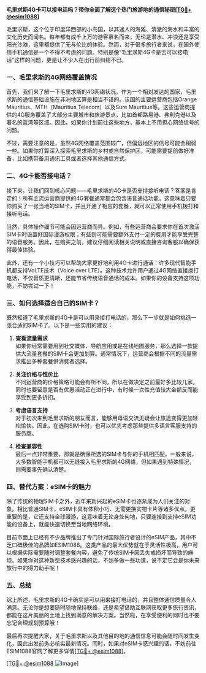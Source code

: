**毛里求斯4G卡可以接电话吗？带你全面了解这个热门旅游地的通信秘密[[TG💪+ @esim1088](https://t.me/s/esim1088)]**

毛里求斯，这个位于印度洋西部的小岛国，以其迷人的海滩、清澈的海水和丰富的文化历史而闻名。每年都有成千上万的游客慕名而来，无论是潜水、冲浪还是享受阳光沙滩，这里都提供了无与伦比的体验。然而，对于很多旅行者来说，在国外使用手机通信是一个不得不考虑的问题。特别是像“毛里求斯4G卡是否可以接电话”这样的问题，更是让不少人在出行前纠结不已。

### 一、毛里求斯的4G网络覆盖情况

首先，我们来了解一下毛里求斯的4G网络状况。作为一个相对发达的国家，毛里求斯的通信基础设施在非洲地区算是相当不错的。该国的主要运营商包括Orange Mauritius、MTH（Mauritius Telecom）以及Sure Mauritius等。这些运营商提供的4G服务覆盖了大部分主要城市和旅游景点，比如首都路易港、弗利克港以及著名的蓝湾等区域。因此，如果你计划前往这些地方，基本上不用担心网络信号的问题。

不过，需要注意的是，虽然4G网络覆盖范围较广，但偏远地区的信号可能会稍弱一些。如果你打算深入探索毛里求斯的乡村或自然保护区，可能需要提前做好准备，比如携带备用通讯工具或者选择其他通信方式。

### 二、4G卡能否接电话？

接下来，让我们回到核心问题——毛里求斯的4G卡是否支持接听电话？答案是肯定的！所有主流运营商提供的4G套餐通常都会包含语音通话功能。这意味着只要你购买了一张当地的SIM卡，并且开通了相应的套餐，就可以正常使用手机拨打和接听电话。

当然，具体操作细节可能会因运营商而异。例如，有些运营商会要求你在首次激活SIM卡时设置好国际漫游权限；有些则可能需要额外支付一定的费用才能享受完整的语音服务。因此，在购买之前，建议仔细阅读相关说明或直接咨询客服以确保获得最佳体验。

此外，还有一个小技巧可以帮助大家更好地利用4G卡进行通话：许多现代智能手机都支持VoLTE技术（Voice over LTE）。这种技术允许用户通过4G网络直接拨打电话，不仅音质更清晰，还能节省传统语音通话的成本。如果你的设备支持这项功能，不妨尝试一下！

### 三、如何选择适合自己的SIM卡？

既然知道了毛里求斯的4G卡是可以用来接打电话的，那么下一步就是如何挑选一张合适的SIM卡了。以下是一些实用的建议：

1. **查看流量需求**  
   如果你经常需要用到社交媒体、导航应用或是在线地图服务，那么选择一款提供大流量套餐的SIM卡会更加划算。通常情况下，运营商会根据不同的流量需求推出多种套餐供消费者选择。

2. **关注价格与性价比**  
   不同运营商的价格策略可能会有所不同，所以在做决定之前最好多比较几家。同时也要留意是否有优惠活动正在进行中，有时候一次性充值较大金额反而能享受到更多折扣。

3. **考虑语言支持**  
   对于初次来到毛里求斯的朋友而言，能够用母语交流无疑会让旅途变得更加轻松愉快。因此，在选购SIM卡时，也可以优先考虑那些提供多语言客服支持的服务商。

4. **检查兼容性**  
   最后一点非常重要，那就是确保所选的SIM卡与你的手机相匹配。一般来说，大多数智能手机都可以无缝接入毛里求斯的4G网络，但如果遇到特殊情况，则需要事先确认清楚。

### 四、替代方案：eSIM卡的魅力

除了传统的物理SIM卡之外，近年来新兴起的eSIM卡也逐渐成为人们关注的对象。相比普通SIM卡，eSIM卡具有体积小巧、无需更换实物卡片等诸多优点。更重要的是，它还支持全球漫游，这意味着无论身处何地，只要连接到支持eSIM功能的设备上，就能快速切换至当地网络环境。

目前市面上已经有不少品牌推出了专门针对国际旅行者设计的eSIM产品，其中不乏口碑极佳的品牌如ESIM1088。这类产品的最大优势就在于灵活性极高，用户可以根据实际需要随时调整套餐内容，避免了传统SIM卡因丢失或损坏而导致的麻烦。如果你对这种新型技术感兴趣的话，不妨多做一些功课，说不定它会是你未来旅行中的得力助手呢！

### 五、总结

综上所述，毛里求斯的4G卡确实是可以用来接打电话的，并且整体通信质量令人满意。无论你是想要随时随地保持联络，还是希望借助互联网获取更多旅行资讯，都能在这片美丽的土地上找到满意的解决方案。当然啦，在享受便利的同时也不要忘记合理规划预算哦！

最后再次提醒大家，关于毛里求斯以及其他目的地的通信信息可能会随时间发生变化，因此出发前务必核实最新情况。同时，如果对eSIM卡感兴趣的话，不妨前往ESIM1088官网了解更多详情[[TG💪+ @esim1088](https://t.me/s/esim1088)]。

[[TG💪+ @esim1088](https://t.me/s/esim1088) ![Image](https://i.postimg.cc/4NQfJmqS/Snipaste-2025-05-13-00-14-12.png)]